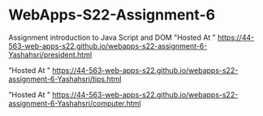 # WebApps-S22-Assignment-6
Assignment introduction to Java Script and DOM
"Hosted At " https://44-563-web-apps-s22.github.io/webapps-s22-assignment-6-Yashahsri/president.html

"Hosted At " https://44-563-web-apps-s22.github.io/webapps-s22-assignment-6-Yashahsri/tips.html

"Hosted At " https://44-563-web-apps-s22.github.io/webapps-s22-assignment-6-Yashahsri/computer.html
